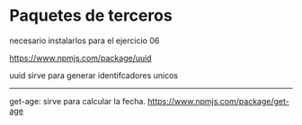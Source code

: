 # Paquetes de terceros

necesario instalarlos para el ejercicio 06

https://www.npmjs.com/package/uuid

uuid sirve para generar identifcadores unicos

---------------------------------------

get-age:
sirve para calcular la fecha.
https://www.npmjs.com/package/get-age